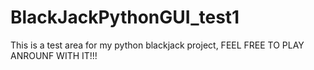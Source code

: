 # BlackJackPythonGUI_test1
This is a test area for my python blackjack project, FEEL FREE TO PLAY ANROUNF WITH IT!!!
